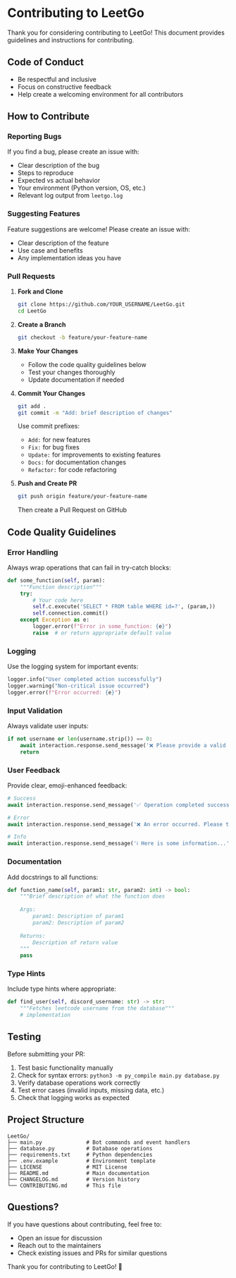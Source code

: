 # Contributing to LeetGo

Thank you for considering contributing to LeetGo! This document provides guidelines and instructions for contributing.

## Code of Conduct

- Be respectful and inclusive
- Focus on constructive feedback
- Help create a welcoming environment for all contributors

## How to Contribute

### Reporting Bugs

If you find a bug, please create an issue with:
- Clear description of the bug
- Steps to reproduce
- Expected vs actual behavior
- Your environment (Python version, OS, etc.)
- Relevant log output from `leetgo.log`

### Suggesting Features

Feature suggestions are welcome! Please create an issue with:
- Clear description of the feature
- Use case and benefits
- Any implementation ideas you have

### Pull Requests

1. **Fork and Clone**
   ```bash
   git clone https://github.com/YOUR_USERNAME/LeetGo.git
   cd LeetGo
   ```

2. **Create a Branch**
   ```bash
   git checkout -b feature/your-feature-name
   ```

3. **Make Your Changes**
   - Follow the code quality guidelines below
   - Test your changes thoroughly
   - Update documentation if needed

4. **Commit Your Changes**
   ```bash
   git add .
   git commit -m "Add: brief description of changes"
   ```
   
   Use commit prefixes:
   - `Add:` for new features
   - `Fix:` for bug fixes
   - `Update:` for improvements to existing features
   - `Docs:` for documentation changes
   - `Refactor:` for code refactoring

5. **Push and Create PR**
   ```bash
   git push origin feature/your-feature-name
   ```
   Then create a Pull Request on GitHub

## Code Quality Guidelines

### Error Handling

Always wrap operations that can fail in try-catch blocks:

```python
def some_function(self, param):
    """Function description"""
    try:
        # Your code here
        self.c.execute('SELECT * FROM table WHERE id=?', (param,))
        self.connection.commit()
    except Exception as e:
        logger.error(f"Error in some_function: {e}")
        raise  # or return appropriate default value
```

### Logging

Use the logging system for important events:

```python
logger.info("User completed action successfully")
logger.warning("Non-critical issue occurred")
logger.error(f"Error occurred: {e}")
```

### Input Validation

Always validate user inputs:

```python
if not username or len(username.strip()) == 0:
    await interaction.response.send_message('❌ Please provide a valid username.', ephemeral=True)
    return
```

### User Feedback

Provide clear, emoji-enhanced feedback:

```python
# Success
await interaction.response.send_message('✅ Operation completed successfully!')

# Error
await interaction.response.send_message('❌ An error occurred. Please try again.', ephemeral=True)

# Info
await interaction.response.send_message('ℹ️ Here is some information...')
```

### Documentation

Add docstrings to all functions:

```python
def function_name(self, param1: str, param2: int) -> bool:
    """Brief description of what the function does
    
    Args:
        param1: Description of param1
        param2: Description of param2
        
    Returns:
        Description of return value
    """
    pass
```

### Type Hints

Include type hints where appropriate:

```python
def find_user(self, discord_username: str) -> str:
    """Fetches leetcode username from the database"""
    # implementation
```

## Testing

Before submitting your PR:

1. Test basic functionality manually
2. Check for syntax errors: `python3 -m py_compile main.py database.py`
3. Verify database operations work correctly
4. Test error cases (invalid inputs, missing data, etc.)
5. Check that logging works as expected

## Project Structure

```
LeetGo/
├── main.py              # Bot commands and event handlers
├── database.py          # Database operations
├── requirements.txt     # Python dependencies
├── .env.example         # Environment template
├── LICENSE              # MIT License
├── README.md            # Main documentation
├── CHANGELOG.md         # Version history
└── CONTRIBUTING.md      # This file
```

## Questions?

If you have questions about contributing, feel free to:
- Open an issue for discussion
- Reach out to the maintainers
- Check existing issues and PRs for similar questions

Thank you for contributing to LeetGo! 🚀
